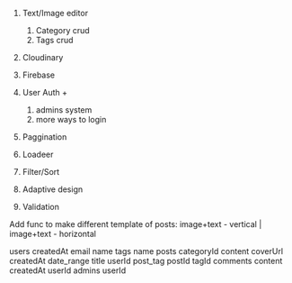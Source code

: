 





1. Text/Image editor 
    1. Category crud 
    2. Tags crud 


2. Cloudinary 
3. Firebase 
4. User Auth + 
    1. admins system 
    2. more ways to login 

5. Paggination 
6. Loadeer 
7. Filter/Sort 
8. Adaptive design
9. Validation




Add func to make different template of posts: image+text - vertical |  image+text - horizontal  





users 
    createdAt
    email
    name
tags 
    name
posts 
    categoryId
    content
    coverUrl
    createdAt
    date_range
    title
    userId
post_tag 
    postId
    tagId
comments 
    content
    createdAt
    userId
admins 
    userId

